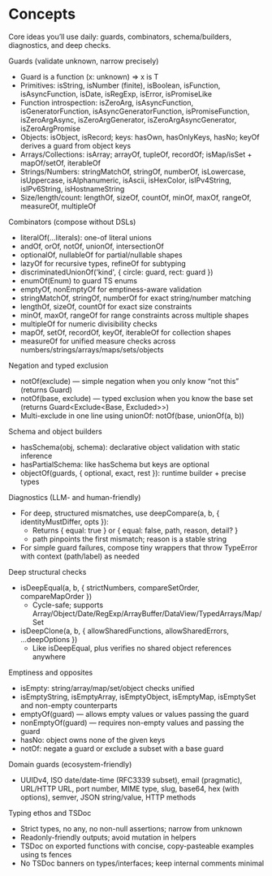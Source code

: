 # Concepts

Core ideas you’ll use daily: guards, combinators, schema/builders, diagnostics, and deep checks.

Guards (validate unknown, narrow precisely)
- Guard<T> is a function (x: unknown) => x is T
- Primitives: isString, isNumber (finite), isBoolean, isFunction, isAsyncFunction, isDate, isRegExp, isError, isPromiseLike
- Function introspection: isZeroArg, isAsyncFunction, isGeneratorFunction, isAsyncGeneratorFunction, isPromiseFunction, isZeroArgAsync, isZeroArgGenerator, isZeroArgAsyncGenerator, isZeroArgPromise
- Objects: isObject, isRecord; keys: hasOwn, hasOnlyKeys, hasNo; keyOf derives a guard from object keys
- Arrays/Collections: isArray; arrayOf, tupleOf, recordOf; isMap/isSet + mapOf/setOf, iterableOf
- Strings/Numbers: stringMatchOf, stringOf, numberOf, isLowercase, isUppercase, isAlphanumeric, isAscii, isHexColor, isIPv4String, isIPv6String, isHostnameString
- Size/length/count: lengthOf, sizeOf, countOf, minOf, maxOf, rangeOf, measureOf, multipleOf

Combinators (compose without DSLs)
- literalOf(...literals): one-of literal unions
- andOf, orOf, notOf, unionOf, intersectionOf
- optionalOf, nullableOf for partial/nullable shapes
- lazyOf for recursive types, refineOf for subtyping
- discriminatedUnionOf('kind', { circle: guard, rect: guard })
- enumOf(Enum) to guard TS enums
- emptyOf, nonEmptyOf for emptiness-aware validation
- stringMatchOf, stringOf, numberOf for exact string/number matching
- lengthOf, sizeOf, countOf for exact size constraints
- minOf, maxOf, rangeOf for range constraints across multiple shapes
- multipleOf for numeric divisibility checks
- mapOf, setOf, recordOf, keyOf, iterableOf for collection shapes
- measureOf for unified measure checks across numbers/strings/arrays/maps/sets/objects

Negation and typed exclusion
- notOf(exclude) — simple negation when you only know “not this” (returns Guard<unknown>)
- notOf(base, exclude) — typed exclusion when you know the base set (returns Guard<Exclude<Base, Excluded>>)
- Multi-exclude in one line using unionOf: notOf(base, unionOf(a, b))

Schema and object builders
- hasSchema(obj, schema): declarative object validation with static inference
- hasPartialSchema: like hasSchema but keys are optional
- objectOf(guards, { optional, exact, rest }): runtime builder + precise types

Diagnostics (LLM- and human-friendly)
- For deep, structured mismatches, use deepCompare(a, b, { identityMustDiffer, opts }):
  - Returns { equal: true } or { equal: false, path, reason, detail? }
  - path pinpoints the first mismatch; reason is a stable string
- For simple guard failures, compose tiny wrappers that throw TypeError with context (path/label) as needed

Deep structural checks
- isDeepEqual(a, b, { strictNumbers, compareSetOrder, compareMapOrder })
  - Cycle-safe; supports Array/Object/Date/RegExp/ArrayBuffer/DataView/TypedArrays/Map/Set
- isDeepClone(a, b, { allowSharedFunctions, allowSharedErrors, ...deepOptions })
  - Like isDeepEqual, plus verifies no shared object references anywhere

Emptiness and opposites
- isEmpty: string/array/map/set/object checks unified
- isEmptyString, isEmptyArray, isEmptyObject, isEmptyMap, isEmptySet and non-empty counterparts
- emptyOf(guard) — allows empty values or values passing the guard
- nonEmptyOf(guard) — requires non-empty values and passing the guard
- hasNo: object owns none of the given keys
- notOf: negate a guard or exclude a subset with a base guard

Domain guards (ecosystem-friendly)
- UUIDv4, ISO date/date-time (RFC3339 subset), email (pragmatic), URL/HTTP URL, port number, MIME type, slug, base64, hex (with options), semver, JSON string/value, HTTP methods

Typing ethos and TSDoc
- Strict types, no any, no non-null assertions; narrow from unknown
- Readonly-friendly outputs; avoid mutation in helpers
- TSDoc on exported functions with concise, copy-pasteable examples using ts fences
- No TSDoc banners on types/interfaces; keep internal comments minimal

